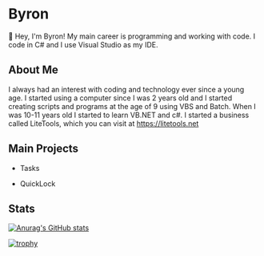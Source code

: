# Byron

👋 Hey, I'm Byron! My main career is programming and working with code. I code in C# and I use Visual Studio as my IDE.

## About Me
I always had an interest with coding and technology ever since a young age. I started using a computer since I was 2 years old and I started creating scripts and programs at the age of 9 using VBS and Batch. When I was 10-11 years old I started to learn VB.NET and c#. I started a business called LiteTools, which you can visit at https://litetools.net

## Main Projects
- Tasks

- QuickLock 


## Stats

[![Anurag's GitHub stats](https://github-readme-stats-one-bice.vercel.app/api?username=byronbytes&show_icons=true&include_all_commits=true&count_private=true&role=OWNER,ORGANIZATION_MEMBER,COLLABORATOR&theme=gradient)](https://github.com/anuraghazra/github-readme-stats)

[![trophy](https://github-profile-trophy.vercel.app/api?username=byronbytes&show_icons=true&include_all_commits=true&count_private=true&role=OWNER,ORGANIZATION_MEMBER,COLLABORATOR)](https://github.com/ryo-ma/github-profile-trophy)
